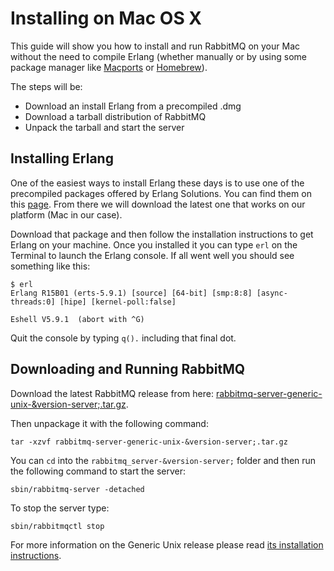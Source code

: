 # Installing on Mac OS X

This guide will show you how to install and run RabbitMQ on your Mac
without the need to compile Erlang (whether manually or by using some
package manager like [Macports](install-macports.html) or
[Homebrew](install-homebrew.html)).

The steps will be:

- Download an install Erlang from a precompiled .dmg
- Download a tarball distribution of RabbitMQ
- Unpack the tarball and start the server

## Installing Erlang ##

One of the easiest ways to install Erlang these days is to use one of
the precompiled packages offered by Erlang Solutions. You can find
them on this
[page](https://www.erlang-solutions.com/downloads/download-erlang-otp). From
there we will download the latest one that works on our platform (Mac
in our case).

Download that package and then follow the installation instructions to
get Erlang on your machine. Once you installed it you can type `erl`
on the Terminal to launch the Erlang console. If all went well you
should see something like this:

    $ erl
    Erlang R15B01 (erts-5.9.1) [source] [64-bit] [smp:8:8] [async-threads:0] [hipe] [kernel-poll:false]

    Eshell V5.9.1  (abort with ^G)

Quit the console by typing `q().` including that final dot.

## Downloading and Running RabbitMQ ##

Download the latest RabbitMQ release from here:
[rabbitmq-server-generic-unix-&version-server;.tar.gz](/releases/rabbitmq-server/v&version-server;/rabbitmq-server-generic-unix-&version-server;.tar.gz).

Then unpackage it with the following command:

    tar -xzvf rabbitmq-server-generic-unix-&version-server;.tar.gz

You can `cd` into the `rabbitmq_server-&version-server;` folder and
then run the following command to start the server:

    sbin/rabbitmq-server -detached

To stop the server type:

    sbin/rabbitmqctl stop

For more information on the Generic Unix release please read [its
installation instructions](install-generic-unix.html).
